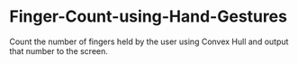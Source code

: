 # Finger-Count-using-Hand-Gestures
Count the number of fingers held by the user using Convex Hull and output that number to the screen.
